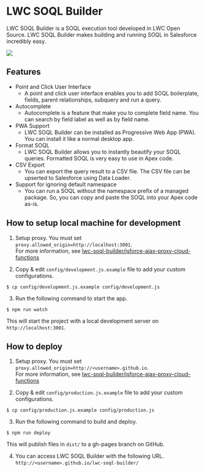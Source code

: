 # LWC SOQL Builder

LWC SOQL Builder is a SOQL execution tool developed in LWC Open Source. LWC SOQL Builder makes building and running SOQL in Salesforce incredibly easy.

![](https://lwc-soql-builder.github.io/images/lwc-soql-builder-animation.gif)

## Features

* Point and Click User Interface
  * A point and click user interface enables you to add SOQL boilerplate, fields, parent relationships, subquery and run a query.
* Autocomplete
  * Autocomplete is a feature that make you to complete field name. You can search by field label as well as by field name.
* PWA Support
  * LWC SOQL Builder can be installed as Progressive Web App (PWA). You can install it like a normal desktop app.
* Format SOQL
  * LWC SOQL Builder allows you to instantly beautify your SOQL queries. Formatted SOQL is very easy to use in Apex code.
* CSV Export
  * You can export the query result to a CSV file. The CSV file can be upserted to Salesforce using Data Loader.
* Support for ignoring default namespace
  * You can run a SOQL without the namespace prefix of a managed package. So, you can copy and paste the SOQL into your Apex code as-is.

## How to setup local machine for development

1. Setup proxy. You must set `proxy.allowed_origin=http://localhost:3001`.  
For more information, see [lwc-soql-builder/jsforce-ajax-proxy-cloud-functions](https://github.com/lwc-soql-builder/jsforce-ajax-proxy-cloud-functions)

2. Copy & edit `config/development.js.example` file to add your custom configurations.

```
$ cp config/development.js.example config/development.js
```

3. Run the following command to start the app.

```
$ npm run watch
```

This will start the project with a local development server on `http://localhost:3001`.

## How to deploy

1. Setup proxy. You must set `proxy.allowed_origin=http://<username>.github.io`.  
For more information, see [lwc-soql-builder/jsforce-ajax-proxy-cloud-functions](https://github.com/lwc-soql-builder/jsforce-ajax-proxy-cloud-functions)

2. Copy & edit `config/production.js.example` file to add your custom configurations.

```
$ cp config/production.js.example config/production.js
```

3. Run the following command to build and deploy.

```
$ npm run deploy
```

This will publish files in `dist/` to a gh-pages branch on GitHub.

4. You can access LWC SOQL Builder with the following URL.  
`http://<username>.github.io/lwc-soql-builder/`
